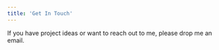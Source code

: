 ```yaml
---
title: 'Get In Touch'
---
```


If you have project ideas or want to reach out to me, please drop me an email.
